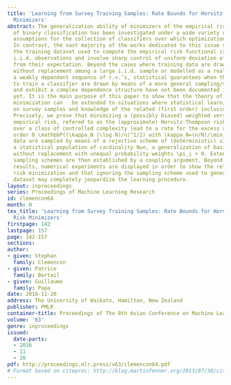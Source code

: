 ```yaml
---
title: 'Learning from Survey Training Samples: Rate Bounds for Horvitz-Thompson Risk
  Minimizers'
abstract: The generalization ability of minimizers of the empirical risk in the context
  of binary classification has been investigated under a wide variety of complexity
  assumptions for the collection of classifiers over which optimization is performed.
  In contrast, the vast majority of the works dedicated to this issue stipulate that
  the training dataset used to compute the empirical risk functional is composed of
  i.i.d. observations and involve sharp control of uniform deviation of i.i.d. averages
  from their expectation. Beyond the cases where training data are drawn uniformly
  without replacement among a large i.i.d. sample or modelled as a realization of
  a weakly dependent sequence of r.v.’s, statistical guarantees when the data used
  to train a classifier are drawn by means of a more general sampling/survey scheme
  and exhibit a complex dependence structure have not been documented in the literature
  yet. It is the main purpose of this paper to show that the theory of empirical risk
  minimization can   be extended to situations where statistical learning is based
  on survey samples and knowledge of the related (first order) inclusion probabilities.
  Precisely, we prove that minimizing a (possibly biased) weighted version of the
  empirical risk, refered to as the (approximate) Horvitz-Thompson risk (HT risk),
  over a class of controlled complexity lead to a rate for the excess risk of the
  order O_\mathbbP((\kappa_N (\log N)/n)^1/2) with \kappa_N=(n/N)/\min_i≤N\pi_i, when
  data are sampled by means of a rejective scheme of (deterministic) size n within
  a statistical population of cardinality N≥n, a generalization of basic \it sampling
  without replacement with unequal probability weights \pi_i > 0. Extension to other
  sampling schemes are then established by a coupling argument. Beyond theoretical
  results, numerical experiments are displayed in order to show the relevance of HT
  risk minimization and that ignoring the sampling scheme used to generate the training
  dataset may completely jeopardize the learning procedure.
layout: inproceedings
series: Proceedings of Machine Learning Research
id: clemencon64
month: 0
tex_title: 'Learning from Survey Training Samples: Rate Bounds for Horvitz-Thompson
  Risk Minimizers'
firstpage: 142
lastpage: 157
page: 142-157
sections: 
author:
- given: Stephan
  family: Clemencon
- given: Patrice
  family: Bertail
- given: Guillaume
  family: Papa
date: 2016-11-20
address: The University of Waikato, Hamilton, New Zealand
publisher: PMLR
container-title: Proceedings of The 8th Asian Conference on Machine Learning
volume: '63'
genre: inproceedings
issued:
  date-parts:
  - 2016
  - 11
  - 20
pdf: http://proceedings.mlr.press/v63/clemencon64.pdf
# Format based on citeproc: http://blog.martinfenner.org/2013/07/30/citeproc-yaml-for-bibliographies/
---
```

